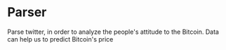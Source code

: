 # Parser
Parse twitter, in order to analyze the people's attitude to the Bitcoin. Data can help us to predict Bitcoin's price
